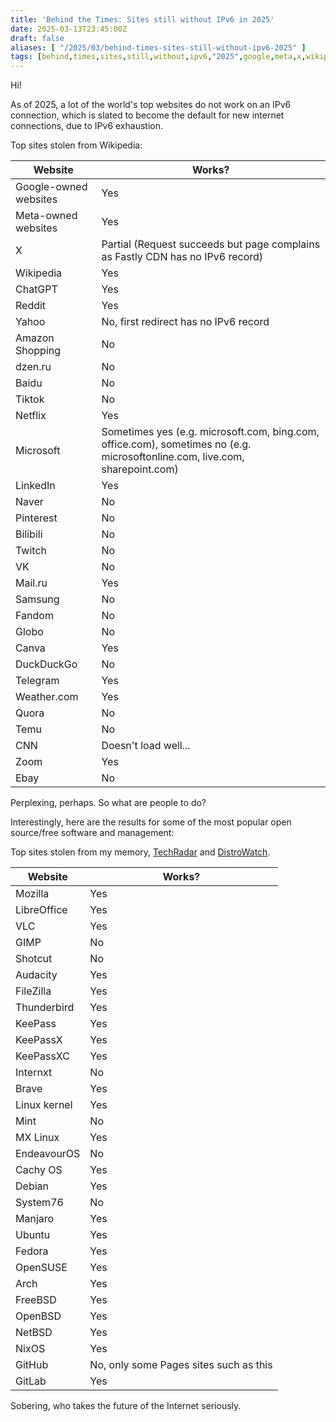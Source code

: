 ```yaml
---
title: 'Behind the Times: Sites still without IPv6 in 2025'
date: 2025-03-13T23:45:00Z
draft: false
aliases: [ "/2025/03/behind-times-sites-still-without-ipv6-2025" ]
tags: [behind,times,sites,still,without,ipv6,"2025",google,meta,x,wikipedia,chatgpt,reddit,yahoo,amazon,dzen,baidu,tiktok,netflix,microsoft,linkedin,naver,pinterest,bilibili,twitch,vk,mail.ru,samsung,fandom,globo,canva,duckduckgo,tetlegram,weather.com,quora,temu,cnn,zoom,ebay,networking]
---
```


Hi!

As of 2025, a lot of the world's top websites do not work on an IPv6 connection, which is slated to become the default for new internet connections, due to IPv6 exhaustion.

Top sites stolen from Wikipedia:

| Website | Works? |
| ------- | ------ |
| Google-owned websites  | Yes |
| Meta-owned websites | Yes |
| X | Partial (Request succeeds but page complains as Fastly CDN has no IPv6 record) |
| Wikipedia | Yes |
| ChatGPT | Yes |
| Reddit | Yes |
| Yahoo | No, first redirect has no IPv6 record |
| Amazon Shopping | No |
| dzen.ru | No |
| Baidu | No |
| Tiktok | No |
| Netflix | Yes |
| Microsoft | Sometimes yes (e.g. microsoft.com, bing.com, office.com), sometimes no (e.g. microsoftonline.com, live.com, sharepoint.com) |
| LinkedIn | Yes |
| Naver | No |
| Pinterest | No |
| Bilibili | No |
| Twitch | No |
| VK | No |
| Mail.ru | Yes |
| Samsung | No |
| Fandom | No |
| Globo | No |
| Canva | Yes |
| DuckDuckGo | No |
| Telegram | Yes |
| Weather.com | Yes |
| Quora | No |
| Temu | No |
| CNN | Doesn't load well... |
| Zoom | Yes |
| Ebay | No |

Perplexing, perhaps. So what are people to do?

Interestingly, here are the results for some of the most popular open source/free software and management:

Top sites stolen from my memory, [TechRadar](https://www.techradar.com/best/best-open-source-software) and [DistroWatch](https://distrowatch.com/).

| Website | Works? |
| ------- | ------ |
| Mozilla | Yes |
| LibreOffice | Yes |
| VLC | Yes |
| GIMP | No |
| Shotcut | No |
| Audacity | Yes |
| FileZilla | Yes |
| Thunderbird | Yes |
| KeePass | Yes |
| KeePassX | Yes |
| KeePassXC | Yes |
| Internxt | No |
| Brave | Yes |
| Linux kernel | Yes |
| Mint | No |
| MX Linux | Yes |
| EndeavourOS | No |
| Cachy OS | Yes |
| Debian | Yes |
| System76 | No |
| Manjaro | Yes |
| Ubuntu | Yes |
| Fedora | Yes |
| OpenSUSE | Yes |
| Arch | Yes |
| FreeBSD | Yes |
| OpenBSD | Yes |
| NetBSD | Yes |
| NixOS | Yes |
| GitHub | No, only some Pages sites such as this |
| GitLab | Yes |

Sobering, who takes the future of the Internet seriously.